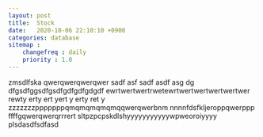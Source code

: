 ```yaml
---
layout: post
title:  Stock
date:   2020-10-06 22:10:10 +0900
categories: database
sitemap :
    changefreq : daily
    priority : 1.0
---
```



zmsdlfska
qwerqwerqwerqwer
sadf
asf
sadf
asdf
asg
dg
dfgsdfggsdfgsdfgdfgdfgdgdf
ewrtwertwertrwetewrtwertwertwertwertwer
rewty
erty
ert
yert
y
erty
ret
y
zzzzzzzpppppppqmqmqmqmqmqqwerqwerbnm
nnnnfdsfkljeroppqwerppp
ffffgqwerqwerqrrrert
sltpzpcpskdlshyyyyyyyyyyywpweoroiyyyy
plsdasdfsdfasd